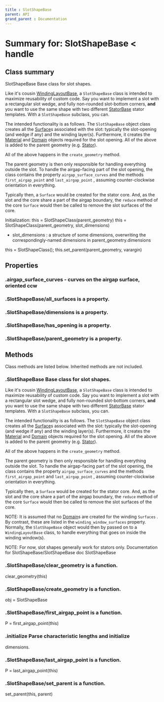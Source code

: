 ```yaml
---
title : SlotShapeBase
parent: API
grand_parent : Documentation
---
```

# Summary for: **SlotShapeBase**  < handle

## Class summary

SlotShapeBase Base class for slot shapes.

Like it's cousin [WindingLayoutBase](WindingLayoutBase.html), a `SlotShapeBase`  class is
intended to maximize reusability of custom code. Say you want to
implement a slot with a rectangular slot wedge, and fully non-rounded
slot-bottom corners, **and**  you want to use the same shape with two
different [StatorBase](StatorBase.html) stator templates. With a `SlotShapeBase`
subclass, you can.

The intended functionality is as follows. The `SlotShapeBase`  object
class creates all the [Surface](Surface.html)s associated with the slot: typically
the slot-opening (and wedge if any) and the winding layer(s).
Furthermore, it creates the [Material](Material.html) and [Domain](Domain.html) objects required
for the slot opening. All of the above is added to the parent
geometry (e.g. [Stator](Stator.html)).

All of the above happens in the `create_geometry`  method.

The parent geometry is then only responsible for handling everything
outside the slot. To handle the airgap-facing part of the slot
opening, the class contains the property `airgap_surface_curves`  and
the methods `first_airgap_point`  and `last_airgap_point` , assuming
counter-clockwise orientation in everything.

Typically then, a `Surface`  would be created for the stator core.
And, as the slot and the core share a part of the airgap boundary,
the `reduce`  method of the core `Surface`  would then be called to
remove the slot surfaces of the core.


Initialization:
this = SlotShapeClass(parent_geometry)
this = SlotShapeClass(parent_geometry, slot_dimensions)
* slot_dimensions : a structure of some dimensions, overwriting
the correspondingly-named dimensions in
parent_geometry.dimensions

this = SlotShapeClass();
this.set_parent(parent_geometry, varargin)

## Properties

### .**airgap_surface_curves** - curves on the airgap surface, oriented ccw

### .SlotShapeBase/**all_surfaces** is a property.

### .SlotShapeBase/**dimensions** is a property.

### .SlotShapeBase/**has_opening** is a property.

### .SlotShapeBase/**parent_geometry** is a property.


## Methods

Class methods are listed below. Inherited methods are not included.

### .**SlotShapeBase** Base class for slot shapes.

Like it's cousin [WindingLayoutBase](WindingLayoutBase.html), a `SlotShapeBase`  class is
intended to maximize reusability of custom code. Say you want to
implement a slot with a rectangular slot wedge, and fully non-rounded
slot-bottom corners, **and**  you want to use the same shape with two
different [StatorBase](StatorBase.html) stator templates. With a `SlotShapeBase`
subclass, you can.

The intended functionality is as follows. The `SlotShapeBase`  object
class creates all the [Surface](Surface.html)s associated with the slot: typically
the slot-opening (and wedge if any) and the winding layer(s).
Furthermore, it creates the [Material](Material.html) and [Domain](Domain.html) objects required
for the slot opening. All of the above is added to the parent
geometry (e.g. [Stator](Stator.html)).

All of the above happens in the `create_geometry`  method.

The parent geometry is then only responsible for handling everything
outside the slot. To handle the airgap-facing part of the slot
opening, the class contains the property `airgap_surface_curves`  and
the methods `first_airgap_point`  and `last_airgap_point` , assuming
counter-clockwise orientation in everything.

Typically then, a `Surface`  would be created for the stator core.
And, as the slot and the core share a part of the airgap boundary,
the `reduce`  method of the core `Surface`  would then be called to
remove the slot surfaces of the core.

NOTE: It is assumed that no [Domain](Domain.html)s are created for the winding
`Surfaces` . By contrast, these are listed in the
`winding_window_surfaces`  property. Normally, the `SlotShapeBase`
object would then by passed on to a `WindingLayoutBase`  class, to
handle everything that goes on inside the winding window(s).

NOTE: For now, slot shapes generally work for stators only.
Documentation for SlotShapeBase/SlotShapeBase
doc SlotShapeBase

### .SlotShapeBase/**clear_geometry** is a function.
clear_geometry(this)

### .SlotShapeBase/**create_geometry** is a function.
obj = SlotShapeBase

### .SlotShapeBase/**first_airgap_point** is a function.
P = first_airgap_point(this)

### .**initialize** Parse characteristic lengths and initialize
dimensions.

### .SlotShapeBase/**last_airgap_point** is a function.
P = last_airgap_point(this)

### .SlotShapeBase/**set_parent** is a function.
set_parent(this, parent)


